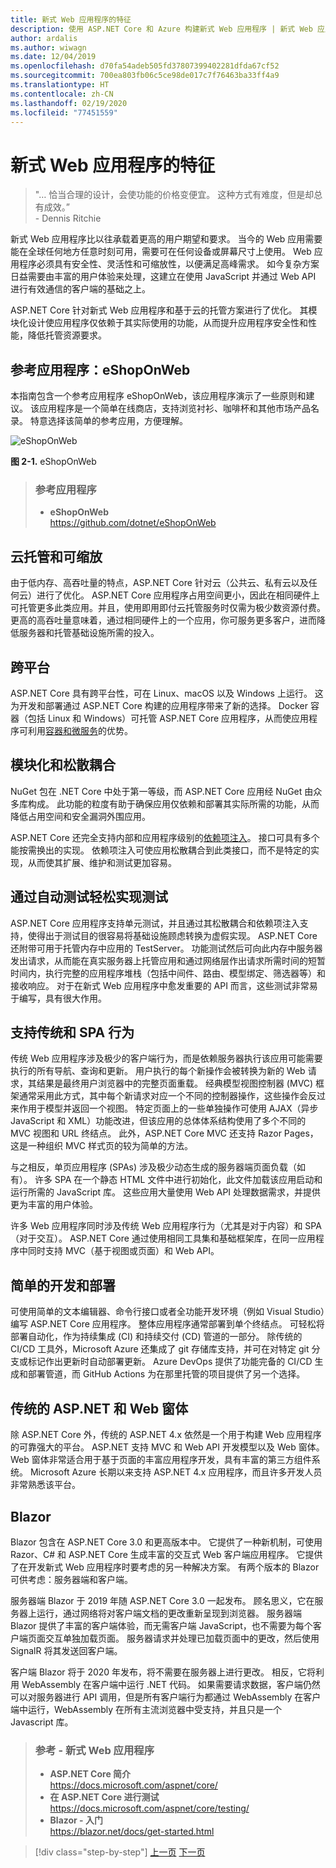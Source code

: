 ```yaml
---
title: 新式 Web 应用程序的特征
description: 使用 ASP.NET Core 和 Azure 构建新式 Web 应用程序 | 新式 Web 应用程序的特征
author: ardalis
ms.author: wiwagn
ms.date: 12/04/2019
ms.openlocfilehash: d70fa54adeb505fd37807399402281dfda67cf52
ms.sourcegitcommit: 700ea803fb06c5ce98de017c7f76463ba33ff4a9
ms.translationtype: HT
ms.contentlocale: zh-CN
ms.lasthandoff: 02/19/2020
ms.locfileid: "77451559"
---
```

# <a name="characteristics-of-modern-web-applications"></a>新式 Web 应用程序的特征

> "… 恰当合理的设计，会使功能的价格变便宜。 这种方式有难度，但是却总有成效。”  
> \- Dennis Ritchie 

新式 Web 应用程序比以往承载着更高的用户期望和要求。 当今的 Web 应用需要能在全球任何地方任意时刻可用，需要可在任何设备或屏幕尺寸上使用。 Web 应用程序必须具有安全性、灵活性和可缩放性，以便满足高峰需求。 如今复杂方案日益需要由丰富的用户体验来处理，这建立在使用 JavaScript 并通过 Web API 进行有效通信的客户端的基础之上。

ASP.NET Core 针对新式 Web 应用程序和基于云的托管方案进行了优化。 其模块化设计使应用程序仅依赖于其实际使用的功能，从而提升应用程序安全性和性能，降低托管资源要求。

## <a name="reference-application-eshoponweb"></a>参考应用程序：eShopOnWeb

本指南包含一个参考应用程序 eShopOnWeb，该应用程序演示了一些原则和建议。  该应用程序是一个简单在线商店，支持浏览衬衫、咖啡杯和其他市场产品名录。 特意选择该简单的参考应用，方便理解。

![eShopOnWeb](./media/image2-1.png)

**图 2-1.** eShopOnWeb

> ### <a name="reference-application"></a>参考应用程序
>
> - **eShopOnWeb**  
>   <https://github.com/dotnet/eShopOnWeb>

## <a name="cloud-hosted-and-scalable"></a>云托管和可缩放

由于低内存、高吞吐量的特点，ASP.NET Core 针对云（公共云、私有云以及任何云）进行了优化。 ASP.NET Core 应用程序占用空间更小，因此在相同硬件上可托管更多此类应用。并且，使用即用即付云托管服务时仅需为极少数资源付费。 更高的高吞吐量意味着，通过相同硬件上的一个应用，你可服务更多客户，进而降低服务器和托管基础设施所需的投入。

## <a name="cross-platform"></a>跨平台

ASP.NET Core 具有跨平台性，可在 Linux、macOS 以及 Windows 上运行。 这为开发和部署通过 ASP.NET Core 构建的应用程序带来了新的选择。 Docker 容器（包括 Linux 和 Windows）可托管 ASP.NET Core 应用程序，从而使应用程序可利用[容器和微服务](../microservices/index.md)的优势。

## <a name="modular-and-loosely-coupled"></a>模块化和松散耦合

NuGet 包在 .NET Core 中处于第一等级，而 ASP.NET Core 应用经 NuGet 由众多库构成。 此功能的粒度有助于确保应用仅依赖和部署其实际所需的功能，从而降低占用空间和安全漏洞外围应用。

ASP.NET Core 还完全支持内部和应用程序级别的[依赖项注入](https://deviq.com/dependency-injection/)。 接口可具有多个能按需换出的实现。 依赖项注入可使应用松散耦合到此类接口，而不是特定的实现，从而使其扩展、维护和测试更加容易。

## <a name="easily-tested-with-automated-tests"></a>通过自动测试轻松实现测试

ASP.NET Core 应用程序支持单元测试，并且通过其松散耦合和依赖项注入支持，使得出于测试目的很容易将基础设施顾虑转换为虚假实现。 ASP.NET Core 还附带可用于托管内存中应用的 TestServer。 功能测试然后可向此内存中服务器发出请求，从而能在真实服务器上托管应用和通过网络层作出请求所需时间的短暂时间内，执行完整的应用程序堆栈（包括中间件、路由、模型绑定、筛选器等）和接收响应。 对于在新式 Web 应用程序中愈发重要的 API 而言，这些测试非常易于编写，具有很大作用。

## <a name="traditional-and-spa-behaviors-supported"></a>支持传统和 SPA 行为

传统 Web 应用程序涉及极少的客户端行为，而是依赖服务器执行该应用可能需要执行的所有导航、查询和更新。 用户执行的每个新操作会被转换为新的 Web 请求，其结果是最终用户浏览器中的完整页面重载。 经典模型视图控制器 (MVC) 框架通常采用此方式，其中每个新请求对应一个不同的控制器操作，这些操作会反过来作用于模型并返回一个视图。 特定页面上的一些单独操作可使用 AJAX（异步 JavaScript 和 XML）功能改进，但该应用的总体体系结构使用了多个不同的 MVC 视图和 URL 终结点。 此外，ASP.NET Core MVC 还支持 Razor Pages，这是一种组织 MVC 样式页的较为简单的方法。

与之相反，单页应用程序 (SPAs) 涉及极少动态生成的服务器端页面负载（如有）。 许多 SPA 在一个静态 HTML 文件中进行初始化，此文件加载该应用启动和运行所需的 JavaScript 库。 这些应用大量使用 Web API 处理数据需求，并提供更为丰富的用户体验。

许多 Web 应用程序同时涉及传统 Web 应用程序行为（尤其是对于内容）和 SPA（对于交互）。 ASP.NET Core 通过使用相同工具集和基础框架库，在同一应用程序中同时支持 MVC（基于视图或页面）和 Web API。

## <a name="simple-development-and-deployment"></a>简单的开发和部署

可使用简单的文本编辑器、命令行接口或者全功能开发环境（例如 Visual Studio）编写 ASP.NET Core 应用程序。 整体应用程序通常部署到单个终结点。 可轻松将部署自动化，作为持续集成 (CI) 和持续交付 (CD) 管道的一部分。 除传统的 CI/CD 工具外，Microsoft Azure 还集成了 git 存储库支持，并可在对特定 git 分支或标记作出更新时自动部署更新。 Azure DevOps 提供了功能完备的 CI/CD 生成和部署管道，而 GitHub Actions 为在那里托管的项目提供了另一个选择。

## <a name="traditional-aspnet-and-web-forms"></a>传统的 ASP.NET 和 Web 窗体

除 ASP.NET Core 外，传统的 ASP.NET 4.x 依然是一个用于构建 Web 应用程序的可靠强大的平台。 ASP.NET 支持 MVC 和 Web API 开发模型以及 Web 窗体。Web 窗体非常适合用于基于页面的丰富应用程序开发，具有丰富的第三方组件系统。 Microsoft Azure 长期以来支持 ASP.NET 4.x 应用程序，而且许多开发人员非常熟悉该平台。

## <a name="blazor"></a>Blazor

Blazor 包含在 ASP.NET Core 3.0 和更高版本中。 它提供了一种新机制，可使用 Razor、C# 和 ASP.NET Core 生成丰富的交互式 Web 客户端应用程序。 它提供了在开发新式 Web 应用程序时要考虑的另一种解决方案。 有两个版本的 Blazor 可供考虑：服务器端和客户端。

服务器端 Blazor 于 2019 年随 ASP.NET Core 3.0 一起发布。 顾名思义，它在服务器上运行，通过网络将对客户端文档的更改重新呈现到浏览器。 服务器端 Blazor 提供了丰富的客户端体验，而无需客户端 JavaScript，也不需要为每个客户端页面交互单独加载页面。 服务器请求并处理已加载页面中的更改，然后使用 SignalR 将其发送回客户端。

客户端 Blazor 将于 2020 年发布，将不需要在服务器上进行更改。 相反，它将利用 WebAssembly 在客户端中运行 .NET 代码。 如果需要请求数据，客户端仍然可以对服务器进行 API 调用，但是所有客户端行为都通过 WebAssembly 在客户端中运行，WebAssembly 在所有主流浏览器中受支持，并且只是一个 Javascript 库。

> ### <a name="references--modern-web-applications"></a>参考 - 新式 Web 应用程序
>
> - **ASP.NET Core 简介**  
>   <https://docs.microsoft.com/aspnet/core/>
> - **在 ASP.NET Core 进行测试**  
>   <https://docs.microsoft.com/aspnet/core/testing/>
> - **Blazor - 入门**  
>   <https://blazor.net/docs/get-started.html>

>[!div class="step-by-step"]
>[上一页](index.md)
>[下一页](choose-between-traditional-web-and-single-page-apps.md)
